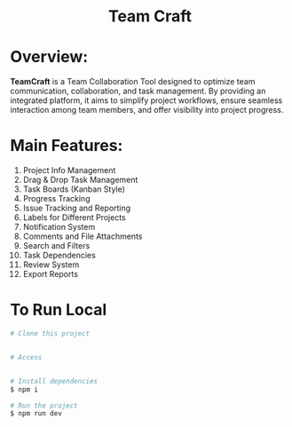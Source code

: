 
<h1 align="center">Team Craft </h1>




# Overview:

**TeamCraft** is a Team Collaboration Tool designed to optimize team communication, collaboration, and task management. By providing an integrated platform, it aims to simplify project workflows, ensure seamless interaction among team members, and offer visibility into project progress.

# Main Features:

01. Project Info Management
02. Drag & Drop Task Management
03. Task Boards (Kanban Style)
04. Progress Tracking
05. Issue Tracking and Reporting
06. Labels for Different Projects
07. Notification System
08. Comments and File Attachments
09. Search and Filters
10. Task Dependencies
11. Review System
12. Export Reports

# To Run Local

```bash
# Clone this project


# Access


# Install dependencies
$ npm i

# Run the project
$ npm run dev


```